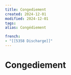 ```yaml
---
title: Congediement
created: 2024-12-01
modified: 2024-12-01
tags: 
alias: Congédiement

french:
- "[[5358 Discharge]]"
---
```

# Congediement
